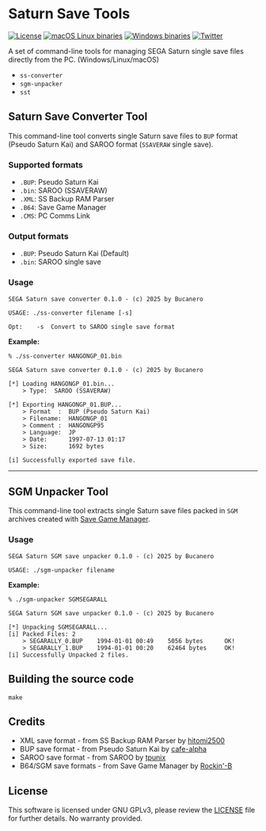 # Saturn Save Tools

[![License](https://img.shields.io/github/license/bucanero/saturn-save-tools.svg?maxAge=2592000)](https://github.com/bucanero/saturn-save-tools/blob/main/LICENSE)
[![macOS Linux binaries](https://github.com/bucanero/saturn-save-tools/actions/workflows/build.yml/badge.svg)](https://github.com/bucanero/saturn-save-tools/actions/workflows/build.yml)
[![Windows binaries](https://github.com/bucanero/saturn-save-tools/actions/workflows/build-win.yml/badge.svg)](https://github.com/bucanero/saturn-save-tools/actions/workflows/build-win.yml)
[![Twitter](https://img.shields.io/twitter/follow/dparrino?label=Follow)](https://twitter.com/dparrino)

A set of command-line tools for managing SEGA Saturn single save files directly from the PC. (Windows/Linux/macOS)
- `ss-converter`
- `sgm-unpacker`
- `sst`

## Saturn Save Converter Tool

This command-line tool converts single Saturn save files to `BUP` format (Pseudo Saturn Kai) and SAROO format (`SSAVERAW` single save).

### Supported formats

- `.BUP`: Pseudo Saturn Kai
- `.bin`: SAROO (SSAVERAW)
- `.XML`: SS Backup RAM Parser
- `.B64`: Save Game Manager
- `.CMS`: PC Comms Link

### Output formats

- `.BUP`: Pseudo Saturn Kai (Default)
- `.bin`: SAROO single save

### Usage

```
SEGA Saturn save converter 0.1.0 - (c) 2025 by Bucanero

USAGE: ./ss-converter filename [-s]

Opt:	-s	Convert to SAROO single save format
```

**Example:**

```
% ./ss-converter HANGONGP_01.bin

SEGA Saturn save converter 0.1.0 - (c) 2025 by Bucanero

[*] Loading HANGONGP_01.bin...
    > Type:	 SAROO (SSAVERAW)

[*] Exporting HANGONGP_01.BUP...
    > Format  :	 BUP (Pseudo Saturn Kai)
    > Filename:	 HANGONGP_01
    > Comment :	 HANGONGP95
    > Language:	 JP
    > Date:    	 1997-07-13 01:17
    > Size:    	 1692 bytes

[i] Successfully exported save file.
```

---

## SGM Unpacker Tool

This command-line tool extracts single Saturn save files packed in `SGM` archives created with [Save Game Manager](http://www.rockin-b.de/saturn-savegamemanager.html).

### Usage

```
SEGA Saturn SGM save unpacker 0.1.0 - (c) 2025 by Bucanero

USAGE: ./sgm-unpacker filename
```

**Example:**

```
% ./sgm-unpacker SGMSEGARALL

SEGA Saturn SGM save unpacker 0.1.0 - (c) 2025 by Bucanero

[*] Unpacking SGMSEGARALL...
[i] Packed Files: 2
    > SEGARALLY_0.BUP 	 1994-01-01 00:49 	 5056 bytes 	 OK!
    > SEGARALLY_1.BUP 	 1994-01-01 00:20 	 62464 bytes 	 OK!
[i] Successfully Unpacked 2 files.
```

## Building the source code

```
make
```

## Credits

- XML save format - from SS Backup RAM Parser by [hitomi2500](https://github.com/hitomi2500/ss-save-parser)
- BUP save format - from Pseudo Saturn Kai by [cafe-alpha](https://github.com/cafe-alpha/pskai_wtfpl)
- SAROO save format - from SAROO by [tpunix](https://github.com/tpunix/SAROO)
- B64/SGM save formats - from Save Game Manager by [Rockin'-B](http://www.rockin-b.de/saturn-savegamemanager.html)

## License

This software is licensed under GNU GPLv3, please review the [LICENSE](https://github.com/bucanero/saturn-save-tools/blob/main/LICENSE)
file for further details. No warranty provided.
